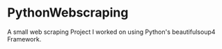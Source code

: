 # PythonWebscraping
A small web scraping Project I worked on using Python's beautifulsoup4 Framework.
